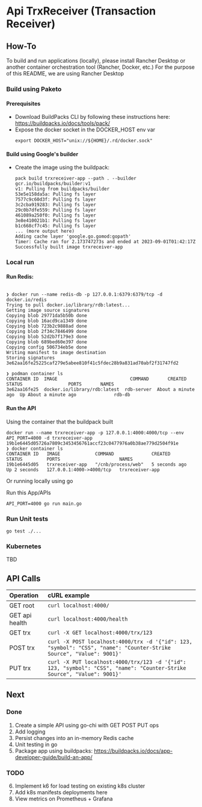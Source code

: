 # Api TrxReceiver (Transaction Receiver)

## How-To

To build and run applications (locally), please install Rancher Desktop or another container orchestration tool (Rancher, Docker, etc.)
For the purpose of this README, we are using Rancher Desktop

### Build using Paketo

#### Prerequisites

- Download BuildPacks CLI by following these instructions here: https://buildpacks.io/docs/tools/pack/
- Expose the docker socket in the DOCKER_HOST env var
    ```shell
    export DOCKER_HOST="unix://${HOME}/.rd/docker.sock"
    ```

#### Build using Google's builder

- Create the image using the buildpack:
  ```shell
  pack build trxreceiver-app --path . --builder gcr.io/buildpacks/builder:v1
  v1: Pulling from buildpacks/builder
  53e5e158da5a: Pulling fs layer
  7577c9c60d3f: Pulling fs layer
  3c2cba919283: Pulling fs layer
  29c0b7dfe559: Pulling fs layer
  461089a250f0: Pulling fs layer
  3e8e410021b1: Pulling fs layer
  b1c668cf7c45: Pulling fs layer
  ... (more output here)
  Adding cache layer 'google.go.gomod:gopath'
  Timer: Cache ran for 2.173747273s and ended at 2023-09-01T01:42:17Z
  Successfully built image trxreceiver-app
    ```

### Local run

#### Run Redis:
```shell

❯ docker run --name redis-db -p 127.0.0.1:6379:6379/tcp -d docker.io/redis
Trying to pull docker.io/library/rdb:latest...
Getting image source signatures
Copying blob 29771da5b50b done  
Copying blob 16acd9ca1349 done  
Copying blob 723b2c9888ad done  
Copying blob 2f34c7846499 done  
Copying blob 52d2b7f179e3 done  
Copying blob 689bed60e397 done  
Copying config 506734eb5e done  
Writing manifest to image destination
Storing signatures
3e62aa16fe25225caf279e5abee810f41c5fdec28b9a831ad70abf2f31747fd2

❯ podman container ls
CONTAINER ID  IMAGE                           COMMAND       CREATED             STATUS                 PORTS       NAMES
3e62aa16fe25  docker.io/library/rdb:latest  rdb-server  About a minute ago  Up About a minute ago              rdb-db
```

#### Run the API

Using the container that the buildpack built

```shell
docker run --name trxreceiver-app -p 127.0.0.1:4000:4000/tcp --env API_PORT=4000 -d trxreceiver-app
19b1e6445d05726a7809c3453456761accf23c0477976a0b38ae779d2504f91e
❯ docker container ls
CONTAINER ID   IMAGE             COMMAND              CREATED         STATUS         PORTS                      NAMES
19b1e6445d05   trxreceiver-app   "/cnb/process/web"   5 seconds ago   Up 2 seconds   127.0.0.1:4000->4000/tcp   trxreceiver-app
```

Or running locally using go

Run this App/APIs
```shell
API_PORT=4000 go run main.go
```

### Run Unit tests

```shell
go test ./...
```

### Kubernetes

TBD

## API Calls

| Operation      | cURL example                                                                                                           |
|:---------------|:-----------------------------------------------------------------------------------------------------------------------|
| GET root       | `curl localhost:4000/`                                                                                                 |
| GET api health | `curl localhost:4000/health`                                                                                           |
| GET trx        | `curl -X GET localhost:4000/trx/123`                                                                                   |
| POST trx       | `curl -X POST localhost:4000/trx -d '{"id": 123, "symbol": "CSS", "name": "Counter-Strike Source", "Value": 9001}'`    |
| PUT trx        | `curl -X PUT localhost:4000/trx/123 -d '{"id": 123, "symbol": "CSS", "name": "Counter-Strike Source", "Value": 9001}'` |

## Next

### Done
1. Create a simple API using go-chi with GET POST PUT ops
2. Add logging
3. Persist changes into an in-memory Redis cache
4. Unit testing in go
5. Package app using buildpacks: https://buildpacks.io/docs/app-developer-guide/build-an-app/

### TODO
6. Implement k6 for load testing on existing k8s cluster
7. Add k8s manifests deployments here
8. View metrics on Prometheus + Grafana